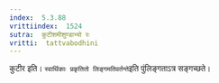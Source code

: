 ```yaml
---
index:  5.3.88
vrittiindex:  1524
sutra:  कुटीशमीशुण्डाभ्यो रः
vritti:  tattvabodhini 
---
```


कुटीर इति। `स्वार्थिकाः प्रकृतितो लिङ्गमतिवर्तन्ते`इति पुंलिङ्गताऽत्र सङ्गच्छते। 

